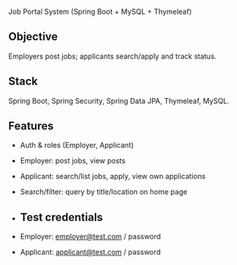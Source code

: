 Job Portal System (Spring Boot + MySQL + Thymeleaf)

## Objective
Employers post jobs; applicants search/apply and track status.

## Stack
Spring Boot, Spring Security, Spring Data JPA, Thymeleaf, MySQL.

## Features
- Auth & roles (Employer, Applicant)
- Employer: post jobs, view posts
- Applicant: search/list jobs, apply, view own applications
- Search/filter: query by title/location on home page

- ## Test credentials
- Employer: employer@test.com / password
- Applicant: applicant@test.com / password
